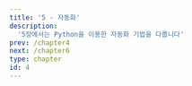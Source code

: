 ```yaml
---
title: '5 - 자동화'
description:
  '5장에서는 Python을 이용한 자동화 기법을 다룹니다'
prev: /chapter4
next: /chapter6
type: chapter
id: 4
---
```

